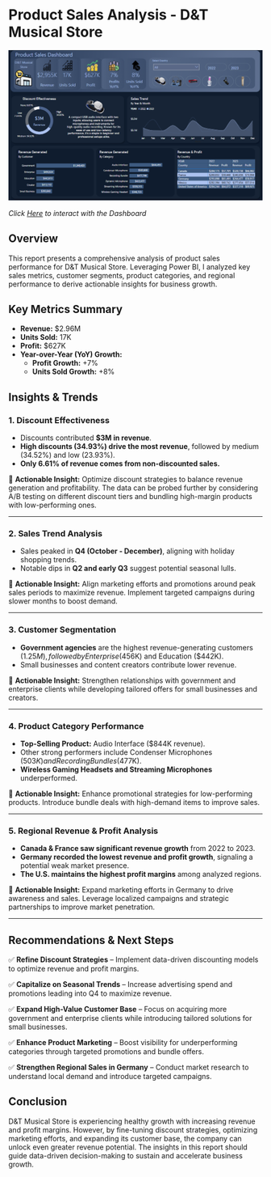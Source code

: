 # **Product Sales Analysis - D&T Musical Store**
![](DASHBOARD_IMAGE.png)

_Click [Here](https://app.powerbi.com/view?r=eyJrIjoiMTM4YmU1YTktN2RmZS00NDhiLTllYmQtODMwNzQ0MDE3OWJmIiwidCI6ImQ5MTZmMWVjLTA3MDktNDIzNC1iNDgyLTljYjIyOGUwZDk5NyJ9) to interact with the Dashboard_

## **Overview**
This report presents a comprehensive analysis of product sales performance for D&T Musical Store. Leveraging Power BI, I analyzed key sales metrics, customer segments, product categories, and regional performance to derive actionable insights for business growth.

## **Key Metrics Summary**
- **Revenue:** $2.96M
- **Units Sold:** 17K
- **Profit:** $627K
- **Year-over-Year (YoY) Growth:**
  - **Profit Growth:** +7%
  - **Units Sold Growth:** +8%

## **Insights & Trends**
### **1. Discount Effectiveness**
- Discounts contributed **$3M in revenue**.
- **High discounts (34.93%) drive the most revenue**, followed by medium (34.52%) and low (23.93%).
- **Only 6.61% of revenue comes from non-discounted sales.**

📌 **Actionable Insight:** Optimize discount strategies to balance revenue generation and profitability. The data can be probed further by considering A/B testing on different discount tiers and bundling high-margin products with low-performing ones.

---

### **2. Sales Trend Analysis**
- Sales peaked in **Q4 (October - December)**, aligning with holiday shopping trends.
- Notable dips in **Q2 and early Q3** suggest potential seasonal lulls.

📌 **Actionable Insight:** Align marketing efforts and promotions around peak sales periods to maximize revenue. Implement targeted campaigns during slower months to boost demand.

---

### **3. Customer Segmentation**
- **Government agencies** are the highest revenue-generating customers ($1.25M), followed by Enterprise ($456K) and Education ($442K).
- Small businesses and content creators contribute lower revenue.

📌 **Actionable Insight:** Strengthen relationships with government and enterprise clients while developing tailored offers for small businesses and creators.

---

### **4. Product Category Performance**
- **Top-Selling Product:** Audio Interface ($844K revenue).
- Other strong performers include Condenser Microphones ($503K) and Recording Bundles ($477K).
- **Wireless Gaming Headsets and Streaming Microphones** underperformed.

📌 **Actionable Insight:** Enhance promotional strategies for low-performing products. Introduce bundle deals with high-demand items to improve sales.

---

### **5. Regional Revenue & Profit Analysis**
- **Canada & France saw significant revenue growth** from 2022 to 2023.
- **Germany recorded the lowest revenue and profit growth**, signaling a potential weak market presence.
- **The U.S. maintains the highest profit margins** among analyzed regions.

📌 **Actionable Insight:** Expand marketing efforts in Germany to drive awareness and sales. Leverage localized campaigns and strategic partnerships to improve market penetration.

---

## **Recommendations & Next Steps**
✅ **Refine Discount Strategies** – Implement data-driven discounting models to optimize revenue and profit margins.

✅ **Capitalize on Seasonal Trends** – Increase advertising spend and promotions leading into Q4 to maximize revenue.

✅ **Expand High-Value Customer Base** – Focus on acquiring more government and enterprise clients while introducing tailored solutions for small businesses.

✅ **Enhance Product Marketing** – Boost visibility for underperforming categories through targeted promotions and bundle offers.

✅ **Strengthen Regional Sales in Germany** – Conduct market research to understand local demand and introduce targeted campaigns.

## **Conclusion**
D&T Musical Store is experiencing healthy growth with increasing revenue and profit margins. However, by fine-tuning discount strategies, optimizing marketing efforts, and expanding its customer base, the company can unlock even greater revenue potential. The insights in this report should guide data-driven decision-making to sustain and accelerate business growth.



